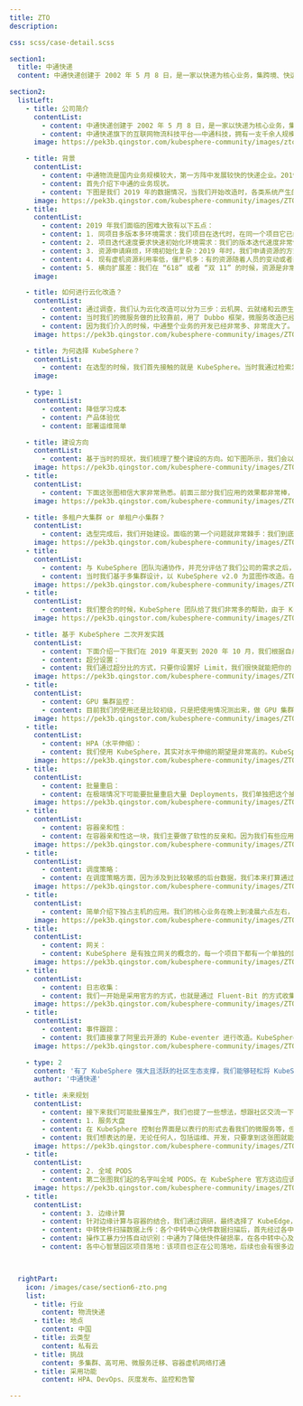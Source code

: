```yaml
---
title: ZTO
description:

css: scss/case-detail.scss

section1:
  title: 中通快递
  content: 中通快递创建于 2002 年 5 月 8 日，是一家以快递为核心业务，集跨境、快运、商业、云仓、航空、金融、智能、传媒、冷链等生态版块于一体的综合物流服务企业。

section2:
  listLeft:
    - title: 公司简介
      contentList:
        - content: 中通快递创建于 2002 年 5 月 8 日，是一家以快递为核心业务，集跨境、快运、商业、云仓、航空、金融、智能、传媒、冷链等生态版块于一体的综合物流服务企业。2016 年 10 月 27 日在美国纽约证券交易所上市，向全世界打开了一扇了解中国快递发展的窗口；2020 年 9 月 29 日在香港实现二次上市，成为首家同时在美国、中国香港两地上市的快递企业。
        - content: 中通快递旗下的互联网物流科技平台——中通科技，拥有一支千余人规模的研发团队，秉承“互联网+物流”的理念，与公司战略、业务紧密衔接，为中通生态圈业务打造全场景、全链路的数字化工具，为用户提供卓越的科技产品和优质的服务体验。
      image: https://pek3b.qingstor.com/kubesphere-community/images/zto-image.jpeg

    - title: 背景
      contentList:
        - content: 中通物流是国内业务规模较大，第一方阵中发展较快的快递企业。2019 年，中通各类系统产生的数据流以亿计，各类物理机和虚拟机成千上万，在线微服务更是数不胜数。如此庞大的管理，使得中通业务发展不可持续，因此着手云化改造。在改造过程中，中通选择了 KubeSphere 来作为中通容器管理平台 ZKE 的建设方案。
        - content: 首先介绍下中通的业务现状。
        - content: 下图是我们 2019 年的数据情况，当我们开始改造时，各类系统产生的数据流以亿计，各类物理机和虚拟机更是成千上万，在线微服务更是数不胜数。截止到 2020 年第三季度，中通快递的市场份额已扩大至 20.8%，基本上是行业领先。这么庞大的管理，随着中通业务的发展基本上是不可持续了，所以我们亟需改造。
      image: https://pek3b.qingstor.com/kubesphere-community/images/ZTO-1.png
    - title: 
      contentList:     
        - content: 2019 年我们面临的困难大致有以下五点：
        - content: 1. 同项目多版本多环境需求：我们项目在迭代时，在同一个项目它已经有 N 多个版本在推进。如果仍以虚机的方式来响应资源，已经跟不上需求了。
        - content: 2. 项目迭代速度要求快速初始化环境需求：我们的版本迭代速度非常快，快到甚至是一周一迭代。
        - content: 3. 资源申请麻烦，环境初始化复杂：2019 年时，我们申请资源的方式还比较传统，走工单，搞环境初始化的交付。所以测试人员在测试时非常痛苦，要先申请资源，测试完后还要释放。
        - content: 4. 现有虚机资源利用率低，僵尸机多：有的资源随着人员的变动或者岗位的变动，变成了僵尸机，数量非常多，尤其是在开发测试环境。
        - content: 5. 横向扩展差：我们在 “618” 或者 “双 11” 的时候，资源是非常稀缺的，特别是关键核心的服务，之前的做法是提前准备好资源，“618” 或者 “双 11” 结束之后，我们再把资源回收。这其实是一个非常落后的方式。
      image: 

    - title: 如何进行云化改造？
      contentList:
        - content: 通过调查，我们认为云化改造可以分为三步：云机房、云就绪和云原生。
        - content: 当时我们的微服务做的比较靠前，用了 Dubbo 框架，微服务改造已经完成，但方式非常传统，是通过虚机的方式发动。而 Salt 在大量并发的时候有很多问题。所以通过评估，我们亟需对 IaaS 和容器进行改造。
        - content: 因为我们介入的时候，中通整个业务的开发已经非常多、非常庞大了。我们有一个非常成熟的 DevOps 团队，把发布的 CI/CD 的需求做得非常完善。所以我们介入的话只能做 IaaS 和 Kubernetes 的建设。
      image: https://pek3b.qingstor.com/kubesphere-community/images/ZTO-2.png

    - title: 为何选择 KubeSphere？
      contentList:
        - content: 在选型的时候，我们首先接触的就是 KubeSphere。当时我通过检索发现了 KubeSphere，然后进行试用，发现界面和体验等方面都非常棒。试用一周之后，我们就决定，使用 KubeSphere 作为中通容器管理平台 ZKE 的建设方案。我印象中我们当时从 KubeSphere 2.0 版本就开始采用了。同时，在 KubeSphere 的影响之下，我们很快就跟青云达成合作协议，直接使用青云的私有云产品来建设中通物流的 IaaS，而 KubeSphere 作为上层的容器 PaaS 平台承载微服务运行。
      image: 

    - type: 1
      contentList:
        - content: 降低学习成本
        - content: 产品体验优
        - content: 部署运维简单

    - title: 建设方向
      contentList:
        - content: 基于当时的现状，我们梳理了整个建设的方向。如下图所示，我们会以容器管理平台 KubeSphere 为基础来运行无状态服务，以及可视化管理 Kubernetes 和基础设施资源。而 IaaS 这一块会提供一些有状态的服务，比如中间件。
      image: https://pek3b.qingstor.com/kubesphere-community/images/ZTO-4.png
    - title:
      contentList:
        - content: 下面这张图相信大家非常熟悉。前面三部分我们应用的效果都非常棒，暂时不作过多介绍，我还是着重讲一下微服务这部分。我们当时试用了 Istio，发现比较重，而且改造的代价比较大。因为我们的微服务本身做的就比较靠前了，所以这块我们暂时没有应用，后续可能会在 Java 的项目上尝试一下。
      image: https://pek3b.qingstor.com/kubesphere-community/images/ZTO-5.png

    - title: 多租户大集群 or 单租户小集群？
      contentList:
        - content: 选型完成后，我们开始建设。面临的第一个问题就非常棘手：我们到底是建一个多租户大集群，还是建多个单租户的小集群，把它切分开来。
      image: https://pek3b.qingstor.com/kubesphere-community/images/ZTO-6.png
    - title:
      contentList:      
        - content: 与 KubeSphere 团队沟通协作，并充分评估了我们公司的需求之后，决定暂时采取多个小集群的方式，以业务场景（比如中台业务、扫描业务）或者资源应用（比如大数据、边缘的）来进行切分。我们会切成多个小集群，以上面的 DevOps 平台做 CI/CD。KubeSphere 的容器管理平台主要是做一个容器的支撑，在终端就能很好地让用户查看日志、部署、重构等等。
        - content: 当时我们基于多集群设计，以 KubeSphere v2.0 为蓝图作改造。在开发、测试和生产者三个环境中切，我们在每一个集群里都部署一套 KubeSphere，当然有一些公共的组件我们会拆出来，比如监控、日志这些。       
      image: https://pek3b.qingstor.com/kubesphere-community/images/ZTO-7.png
    - title:
      contentList:      
        - content: 我们整合的时候，KubeSphere 团队给了我们非常多的帮助，由于 KubeSphere 2.0 版本只支持 LDAP 对接的方式，而对接 OAuth 的计划放在 3.0 版本里，后来 KubeSphere 团队帮我们整合到 2.0，单独打了一个分支。因为我们公司内部的 OAuth 认证还有自定义的参数，我们开发改造后，通过扫码认证的方式很快就整合进来了。
      image: https://pek3b.qingstor.com/kubesphere-community/images/ZTO-8.png

    - title: 基于 KubeSphere 二次开发实践
      contentList:
        - content: 下面介绍一下我们在 2019 年夏天到 2020 年 10 月，我们根据自身的业务场景与 KubeSphere 融合所做的定制化开发。
        - content: 超分设置：
        - content: 我们通过超分比的方式，只要你设置好 Limit，我们很快就能把你的 Requset 算好，给你整合进来。目前生产的话，CPU是 10，内存大概是 1.5。
      image: https://pek3b.qingstor.com/kubesphere-community/images/ZTO-9.png
    - title:
      contentList:
        - content: GPU 集群监控：
        - content: 目前我们的使用还是比较初级，只是把使用情况测出来，做 GPU 集群单独的监控数据的展示。
      image: https://pek3b.qingstor.com/kubesphere-community/images/ZTO-10.png
    - title:
      contentList:
        - content: HPA（水平伸缩）：
        - content: 我们使用 KubeSphere，其实对水平伸缩的期望是非常高的。KubeSphere 的资源配置里有水平伸缩，所以我们把水平伸缩这一块单独抽出来设置。水平伸缩的设置配合超分设置，就可以很好地把超分比测出来。很多核心业务已经通过 HPA 的方式，通过 KubeSphere 的界面设置，最终也获得了很好的效果，现在基本不需要运维干预了。特别是有应急场景的需求，比如上游 MQ 消费积压了，需要我们立马扩副本，这样我们可以非常快地响应。
      image: https://pek3b.qingstor.com/kubesphere-community/images/ZTO-11.png
    - title:
      contentList:
        - content: 批量重启：
        - content: 在极端情况下可能要批量重启大量 Deployments，我们单独把这个抽出来做了一个小模块，通过 KubeSphere 平台一键设置，某个项目（NameSpace）下的 Deployment 或者是集群马上可以重启，可以得到很快的响应。
      image: https://pek3b.qingstor.com/kubesphere-community/images/ZTO-12.png
    - title:
      contentList:
        - content: 容器亲和性：
        - content: 在容器亲和性这一块，我们主要做了软性的反亲和。因为我们有些应用它的资源使用可能是相斥的，比如都是 CPU 资源使用型的，我们简单改造了一下，加了一些亲和性的设置。
      image: https://pek3b.qingstor.com/kubesphere-community/images/ZTO-13.png
    - title:
      contentList:
        - content: 调度策略：
        - content: 在调度策略方面，因为涉及到比较敏感的后台数据，我们本来打算通过 Yaml 的方式来做。但是后面还是决定通过 KubeSphere 的高级设置页面来实现。我们简单加了一些页面的元素，把指定主机、指定主机组、独占主机的功能，通过表行的形式去配置。我们现在用得特别好的是指定主机组和独占主机这两个功能。
      image: https://pek3b.qingstor.com/kubesphere-community/images/ZTO-14.png  
    - title:
      contentList:
        - content: 简单介绍下独占主机的应用。我们的核心业务在晚上到凌晨六点左右，由于这个时间段服务是比较空闲的，所以用来跑大数据应用非常合适。我们通过独占主机的方式把它空出来，防止它跑满整个集群，所以只是挂了某些点。
      image: https://pek3b.qingstor.com/kubesphere-community/images/ZTO-15.png  
    - title:
      contentList:
        - content: 网关：
        - content: KubeSphere 是有独立网关的概念的，每一个项目下都有一个单独的网关。独立网关满足了我们的生产需求（因为希望生产走独立网关的方式），但在开发测试有一个泛网关的需求，因为我们希望更快响应服务。所以我们做了一个泛网关，起了一个独立网关，所有开发、测试、域名通过泛域名的方式直接进来。这一块配置好，通过 KubeSphere 界面简单编排一下，基本上我们的服务就直接可以访问。
      image: https://pek3b.qingstor.com/kubesphere-community/images/ZTO-16.png
    - title:
      contentList:
        - content: 日志收集：
        - content: 我们一开始是采用官方的方式，也就是通过 Fluent-Bit 的方式收集日志。但后来发现随着业务量上线越来越多，Fluent-Bit 也会经常挂掉。出现这种情况的原因，可能是我们在资源优化方面有缺陷，也可能是整个参数没有调好。所以我们决定启用 Sidecar 的方式来进行日志收集。Java 的服务都会单独起一个 Sidecar，通过 Logkit 这种小的 Agent，把它的日志推到 ElasticSearch 这种中心。在开发测试环境，我们还会用 Fluen-agent 的方式来收集日志。另外有一些生产场景，一定要保证日志的完整性，所以我们会将日志进一步进行磁盘的持久化。通过如下图中所示的四个方式，来收集全部的容器日志。
      image: https://pek3b.qingstor.com/kubesphere-community/images/ZTO-17.png
    - title:
      contentList:
        - content: 事件跟踪：
        - content: 我们直接拿了阿里云开源的 Kube-eventer 进行改造。KubeSphere 这一块我们加了事件跟踪可以配置，可以发到我们的钉钉群。尤其在生产上是比较关注业务的变动的，都可以通过定制化配到钉钉群里面。
      image: https://pek3b.qingstor.com/kubesphere-community/images/ZTO-18.png

    - type: 2
      content: '有了 KubeSphere 强大且活跃的社区生态支撑，我们能够轻松将 KubeSphere 整合到公司的产研体系中去。'
      author: '中通快递'

    - title: 未来规划
      contentList:
        - content: 接下来我们可能批量推生产，我们也提了一些想法，想跟社区交流一下。
        - content: 1. 服务大盘
        - content: 在 KubeSphere 控制台界面是以表行的形式去看我们的微服务等，但我们不知道它们之间的关系，希望通过这种图形化的方式把它展现出来，把它关键的指标——事件、日志、异常情况等直观地呈现出来，以便于我们可视化的运营。目前我们正在规划，明年应该会单独做。
        - content: 我们想表达的是，无论任何人，包括运维、开发，只要拿到这张图就能知道我们服务的架构是什么样的，目前依赖于哪些中间件、哪些数据库，以及服务目前的状况，比如哪些服务宕了，或者哪些服务目前会有隐藏性的问题。
      image: https://pek3b.qingstor.com/kubesphere-community/images/ZTO-19.png
    - title:
      contentList:
        - content: 2. 全域 PODS
        - content: 第二张图我们起的名字叫全域 PODS。在 KubeSphere 官方这边应该叫热力图。我们希望从整个集群的视角上，能够看到目前所有的 PODS 现状，包括它的颜色变化和资源状态。
      image: https://pek3b.qingstor.com/kubesphere-community/images/ZTO-20.png
    - title:
      contentList:
        - content: 3. 边缘计算
        - content: 针对边缘计算与容器的结合，我们通过调研，最终选择了 KubeEdge，中通适合边缘计算落地的场景包括：
        - content: 中转快件扫描数据上传：各个中转中心快件数据扫描后，首先经过各中转中心部署的服务进行第一次处理，然后把处理过的数据上传到数据中心。各个中转中心部署的服务现在是通过自动化脚本远程发布，目前中通所有中转中心将近 100 个，每次发布需要 5 个人/天。如果通过边缘管理方案，可以大幅度减少人力发布和运维成本，另外可以结合 Kubernetes 社区推荐的 Operator 开发模式来灵活定制发布策略。
        - content: 操作工暴力分拣自动识别：中通为了降低快件破损率，在各中转中心及其网点流水线安置摄像头扫描操作工日常操作，扫描到的数据会传到本地的 GPU 盒子进行图片处理，处理完的数据传到数据中心。当前 GPU 盒子内的应用发布为手动登录发布，效率非常低；盒子经常还会出现失联，发现该问题时可能已经过了很长时间。通过 KubeEdge 边缘方案也可以解决当前发布与节点监控问题。
        - content: 各中心智慧园区项目落地：该项目也正在公司落地，后续也会有很多边缘场景可以借助容器技术解决当前痛点。



  rightPart:
    icon: /images/case/section6-zto.png
    list:
      - title: 行业
        content: 物流快递
      - title: 地点
        content: 中国
      - title: 云类型
        content: 私有云
      - title: 挑战
        content: 多集群、高可用、微服务迁移、容器虚机网络打通
      - title: 采用功能
        content: HPA、DevOps、灰度发布、监控和告警

---
```

